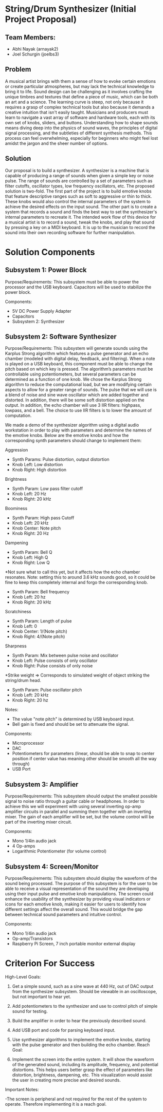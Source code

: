 # String/Drum Synthesizer (Initial Project Proposal)

## Team Members:
- Abhi Nayak (arnayak2) 
- Joel Schurgin (joelbs3)

## Problem
A musical artist brings with them a sense of how to evoke certain emotions or create particular atmospheres, but may lack the technical knowledge to bring it to life. Sound design can be challenging as it involves crafting the unique timbres and textures that define a piece of music, which can be both an art and a science. The learning curve is steep, not only because it requires a grasp of complex technical tools but also because it demands a creative intuition that isn't easily taught. Musicians and producers must learn to navigate a vast array of software and hardware tools, each with its own set of knobs, sliders, and buttons. Understanding how to shape sounds means diving deep into the physics of sound waves, the principles of digital signal processing, and the subtleties of different synthesis methods. This process can feel overwhelming, especially for beginners who might feel lost amidst the jargon and the sheer number of options.

## Solution
Our proposal is to build a synthesizer. A synthesizer is a machine that is capable of producing a range of sounds when given a simple key or noise pulse. The range of sounds are controlled by a set of parameters such as filter cutoffs, oscillator types, low frequency oscillators, etc. The proposed solution is two-fold. The first part of the project is to build emotive knobs that feature descriptive ranges such as soft to aggressive or thin to thick. These knobs would also control the internal parameters of the system to achieve the desired effects on the input sound. The other part is to create a system that records a sound and finds the best way to set the synthesizer's internal parameters to recreate it. The intended work flow of this device for a musical artist is to record a sound, tweak the knobs, and play that sound by pressing a key on a MIDI keyboard. It is up to the musician to record the sound into their own recording software for further manipulation.

# Solution Components
## Subsystem 1: Power Block

Purpose/Requirements: This subsystem must be able to power the processor and the USB keyboard. Capacitors will be used to stabilize the power block.

Components:

- 5V DC Power Supply Adapter
- Capacitors
- Subsystem 2: Synthesizer

## Subsystem 2: Software Synthesizer
Purpose/Requirements: This subsystem will generate sounds using the Karplus Strong algorithm which features a pulse generator and an echo chamber (modeled with digital delay, feedback, and filtering). When a note is played on a USB keyboard, this component must be able to change the pitch based on which key is pressed. The algorithm’s parameters must be controllable using potentiometers, but several parameters can be determined as a function of one knob. We chose the Karplus Strong algorithm to reduce the computational load, but we are modifying certain aspects to allow for a greater range of sounds. The pulse that we will use is a blend of noise and sine wave oscillator which are added together and distorted. In addition, there will be some soft distortion applied on the output. In addition, the echo chamber will use 3 IIR filters: highpass, lowpass, and a bell. The choice to use IIR filters is to lower the amount of computation.

We made a demo of the synthesizer algorithm using a digital audio workstation in order to play with parameters and determine the names of the emotive knobs. Below are the emotive knobs and how the corresponding synth parameters should change to implement them:

Aggression

- Synth Params: Pulse distortion, output distortion
- Knob Left: Low distortion
- Knob Right: High distortion

Brightness

- Synth Param: Low pass filter cutoff
- Knob Left: 20 Hz
- Knob Right: 20 kHz

Boominess

- Synth Param: High pass Cutoff
- Knob Left: 20 kHz
- Knob Center: Note pitch
- Knob Right: 20 Hz

Dampening

- Synth Param: Bell Q
- Knob Left: High Q
- Knob Right: Low Q

*Not sure what to call this yet, but it affects how the echo chamber resonates. Note: setting this to around 3.6 kHz sounds good, so it could be fine to keep this completely internal and forgo the corresponding knob.

- Synth Param: Bell frequency
- Knob Left: 20 hz
- Knob Right: 20 kHz

Scratchiness

- Synth Param: Length of pulse
- Knob Left: 0
- Knob Center: 1/(Note pitch)
- Knob Right: 4/(Note pitch)

Sharpness

- Synth Param: Mix between pulse noise and oscillator
- Knob Left: Pulse consists of only oscillator
- Knob Right: Pulse consists of only noise

*Strike weight => Corresponds to simulated weight of object striking the string/drum head.

- Synth Param: Pulse oscillator pitch
- Knob Left: 20 kHz
- Knob Right: 20 hz

Notes:
- The value "note pitch" is determined by USB keyboard input.
- Bell gain is fixed and should be set to attenuate the signal.

Components:

- Microprocessor
- DAC
- Potentiometers for parameters (linear, should be able to snap to center position if center value has meaning other should be smooth all the way through)
- USB Port

## Subsystem 3: Amplifier
Purpose/Requirements: This subsystem should output the smallest possible signal to noise ratio through a guitar cable or headphones. In order to achieve this we will experiment with using several inverting op-amp amplifier circuits in parallel and summing them together with an inverting mixer. The gain of each amplifier will be set, but the volume control will be part of the inverting mixer circuit.

Components:

- Mono 1/4in audio jack
- 4 Op-amps
- Logarithmic Potentiometer (for volume control)

## Subsystem 4: Screen/Monitor
Purpose/Requirements: This subsystem should display the waveform of the sound being processed. The purpose of this subsystem is for the user to be able to receive a visual representation of the sound they are developing using their input pulse and emotive knob manipulations. The screen could enhance the usability of the synthesizer by providing visual indicators or icons for each emotive knob, making it easier for users to identify how different settings affect the overall sound. This would bridge the gap between technical sound parameters and intuitive control.

Components:

- Mono 1/4in audio jack
- Op-amp/Transistors
- Raspberry Pi Screen, 7 inch portable monitor external display
# Criterion For Success
High-Level Goals:

1) Get a simple sound, such as a sine wave at 440 Hz, out of DAC output from the synthesizer subsystem. Should be viewable in an oscilloscope, but not important to hear yet.
2) Add potentiometers to the synthesizer and use to control pitch of simple sound for testing.
3) Build the amplifier in order to hear the previously described sound.
4) Add USB port and code for parsing keyboard input.
5) Use synthesizer algorithms to implement the emotive knobs, starting with the pulse generator and then building the echo chamber.
Reach Goal:

6) Implement the screen into the entire system. It will show the waveform of the generated sound, including its amplitude, frequency, and potential distortions. This helps users better grasp the effect of parameters like distortion, brightness, dampening, etc. This visualization would assist the user in creating more precise and desired sounds.

Important Notes:

-The screen is peripheral and not required for the rest of the system to operate. Therefore implementing it is a reach goal.
